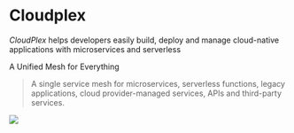 # Cloudplex

*CloudPlex* helps developers easily build, deploy and manage cloud-native applications with microservices and serverless

A Unified Mesh for Everything

> A single service mesh for microservices, serverless functions, legacy applications, cloud provider-managed services, APIs and third-party services.

![](https://cloudplex.io/images/solution.svg)
